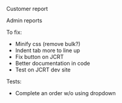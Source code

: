 
Customer report

Admin reports


To fix:
- Minify css (remove bulk?)
- Indent tab more to line up
- Fix button on JCRT
- Better documentation in code
- Test on JCRT dev site


Tests:
- Complete an order w/o using dropdown
